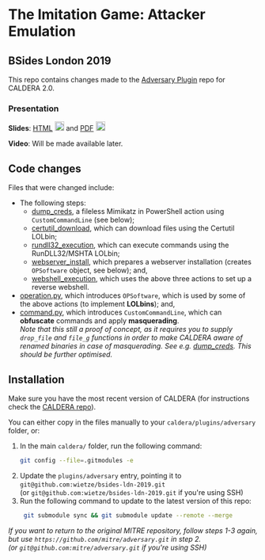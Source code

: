 # The Imitation Game: Attacker Emulation
## BSides London 2019

This repo contains changes made to the [Adversary Plugin](https://github.com/mitre/adversary) repo for CALDERA 2.0.

### Presentation
**Slides**: [HTML](https://wietze.github.io/bsides-ldn-2019/) <img src="https://wietze.github.io/img/html.svg" alt="HTML" width="19"/> and [PDF](https://wietze.github.io/bsides-ldn-2019/slides.pdf) <img src="https://wietze.github.io/img/pdf.svg" alt="PDF" width="19"/>

**Video**: Will be made available later.

## Code changes
Files that were changed include:
* The following steps:
  * [dump_creds](app/steps/dumpcreds.py), a fileless Mimikatz in PowerShell action using `CustomCommandLine` (see below);
  * [certutil_download](app/steps/certutildownload.py), which can download files using the Certutil LOLbin;
  * [rundll32_execution](app/steps/rundll32execution.py), which can execute commands using the RunDLL32/MSHTA LOLbin;
  * [webserver_install](app/steps/webserverinstall.py), which prepares a webserver installation (creates `OPSoftware` object, see below); and,
  * [webshell_execution](app/steps/webshellexecution.py), which uses the above three actions to set up a reverse webshell. 
* [operation.py](app/operation/operation.py), which introduces `OPSoftware`, which is used by some of the above actions (to implement **LOLbins**); and,
* [command.py](app/commands/command.py), which introduces `CustomCommandLine`, which can **obfuscate** commands and apply **masquerading**.  
_Note that this still a proof of concept, as it requires you to supply `drop_file` and `file_g` functions in order to make CALDERA aware of renamed binaries in case of masquerading. See e.g. [dump_creds](app/steps/dumpcreds.py#L54-L60). This should be further optimised._

## Installation
Make sure you have the most recent version of CALDERA (for instructions check the [CALDERA repo](https://github.com/mitre/caldera)).

You can either copy in the files manually to your `caldera/plugins/adversary` folder, or:
1. In the main `caldera/` folder, run the following command: 
   ```bash 
   git config --file=.gitmodules -e
   ```
2. Update the `plugins/adversary` entry, pointing it to `git@github.com:wietze/bsides-ldn-2019.git`  
   (or `git@github.com:wietze/bsides-ldn-2019.git` if you're using SSH)
3. Run the following command to update to the latest version of this repo:
   ```bash
    git submodule sync && git submodule update --remote --merge
   ```

_If you want to return to the original MITRE repository, follow steps 1-3 again, but use `https://github.com/mitre/adversary.git` in step 2._  
_(or `git@github.com:mitre/adversary.git` if you're using SSH)_
